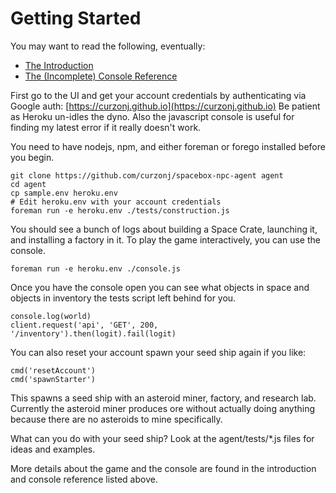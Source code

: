 # Getting Started

You may want to read the following, eventually:

* [The Introduction](./introduction.md)
* [The (Incomplete) Console Reference](./console.md)

First go to the UI and get your account credentials by authenticating via Google auth: [https://curzonj.github.io](https://curzonj.github.io) Be patient as Heroku un-idles the dyno. Also the javascript console is useful for finding my latest error if it really doesn't work.

You need to have nodejs, npm, and either foreman or forego installed before you begin.

```
git clone https://github.com/curzonj/spacebox-npc-agent agent
cd agent
cp sample.env heroku.env
# Edit heroku.env with your account credentials
foreman run -e heroku.env ./tests/construction.js
```

You should see a bunch of logs about building a Space Crate, launching it, and installing a factory in it. To play the game interactively, you can use the console.

```
foreman run -e heroku.env ./console.js
```

Once you have the console open you can see what objects in space and objects in inventory the tests script left behind for you.

```
console.log(world)
client.request('api', 'GET', 200, '/inventory').then(logit).fail(logit)
```

You can also reset your account spawn your seed ship again if you like:

```
cmd('resetAccount')
cmd('spawnStarter')
```

This spawns a seed ship with an asteroid miner, factory, and research lab. Currently the asteroid miner produces ore without actually doing anything because there are no asteroids to mine specifically.

What can you do with your seed ship? Look at the agent/tests/*.js files for ideas and examples.

More details about the game and the console are found in the introduction and console reference listed above.
